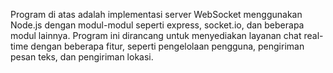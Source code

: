 Program di atas adalah implementasi server WebSocket menggunakan Node.js dengan modul-modul seperti express, socket.io, dan beberapa modul lainnya. Program ini dirancang untuk menyediakan layanan chat real-time dengan beberapa fitur, seperti pengelolaan pengguna, pengiriman pesan teks, dan pengiriman lokasi. 
